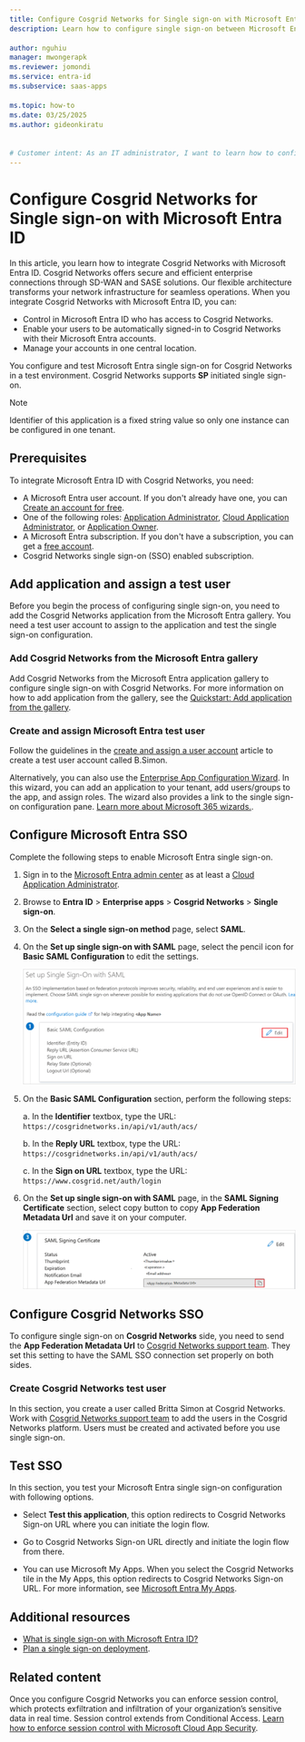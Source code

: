 ```yaml
---
title: Configure Cosgrid Networks for Single sign-on with Microsoft Entra ID
description: Learn how to configure single sign-on between Microsoft Entra ID and Cosgrid Networks.

author: nguhiu
manager: mwongerapk
ms.reviewer: jomondi
ms.service: entra-id
ms.subservice: saas-apps

ms.topic: how-to
ms.date: 03/25/2025
ms.author: gideonkiratu


# Customer intent: As an IT administrator, I want to learn how to configure single sign-on between Microsoft Entra ID and Cosgrid Networks so that I can control who has access to Cosgrid Networks, enable automatic sign-in with Microsoft Entra accounts, and manage my accounts in one central location.
---
```


# Configure Cosgrid Networks for Single sign-on with Microsoft Entra ID

In this article, you learn how to integrate Cosgrid Networks with Microsoft Entra ID. Cosgrid Networks offers secure and efficient enterprise connections through SD-WAN and SASE solutions. Our flexible architecture transforms your network infrastructure for seamless operations. When you integrate Cosgrid Networks with Microsoft Entra ID, you can:

* Control in Microsoft Entra ID who has access to Cosgrid Networks.
* Enable your users to be automatically signed-in to Cosgrid Networks with their Microsoft Entra accounts.
* Manage your accounts in one central location.

You configure and test Microsoft Entra single sign-on for Cosgrid Networks in a test environment. Cosgrid Networks supports **SP** initiated single sign-on.

> [!NOTE]
> Identifier of this application is a fixed string value so only one instance can be configured in one tenant.

## Prerequisites

To integrate Microsoft Entra ID with Cosgrid Networks, you need:

* A Microsoft Entra user account. If you don't already have one, you can [Create an account for free](https://azure.microsoft.com/pricing/purchase-options/azure-account?cid=msft_learn).
* One of the following roles: [Application Administrator](/entra/identity/role-based-access-control/permissions-reference#application-administrator), [Cloud Application Administrator](/entra/identity/role-based-access-control/permissions-reference#cloud-application-administrator), or [Application Owner](/entra/fundamentals/users-default-permissions#owned-enterprise-applications).
* A Microsoft Entra subscription. If you don't have a subscription, you can get a [free account](https://azure.microsoft.com/pricing/purchase-options/azure-account?cid=msft_learn).
* Cosgrid Networks single sign-on (SSO) enabled subscription.

## Add application and assign a test user

Before you begin the process of configuring single sign-on, you need to add the Cosgrid Networks application from the Microsoft Entra gallery. You need a test user account to assign to the application and test the single sign-on configuration.

<a name='add-cosgrid-networks-from-the-azure-ad-gallery'></a>

### Add Cosgrid Networks from the Microsoft Entra gallery

Add Cosgrid Networks from the Microsoft Entra application gallery to configure single sign-on with Cosgrid Networks. For more information on how to add application from the gallery, see the [Quickstart: Add application from the gallery](~/identity/enterprise-apps/add-application-portal.md).

<a name='create-and-assign-azure-ad-test-user'></a>

### Create and assign Microsoft Entra test user

Follow the guidelines in the [create and assign a user account](~/identity/enterprise-apps/add-application-portal-assign-users.md) article to create a test user account called B.Simon.

Alternatively, you can also use the [Enterprise App Configuration Wizard](https://portal.office.com/AdminPortal/home?Q=Docs#/azureadappintegration). In this wizard, you can add an application to your tenant, add users/groups to the app, and assign roles. The wizard also provides a link to the single sign-on configuration pane. [Learn more about Microsoft 365 wizards.](/microsoft-365/admin/misc/azure-ad-setup-guides). 

<a name='configure-azure-ad-sso'></a>

## Configure Microsoft Entra SSO

Complete the following steps to enable Microsoft Entra single sign-on.

1. Sign in to the [Microsoft Entra admin center](https://entra.microsoft.com) as at least a [Cloud Application Administrator](~/identity/role-based-access-control/permissions-reference.md#cloud-application-administrator).
1. Browse to **Entra ID** > **Enterprise apps** > **Cosgrid Networks** > **Single sign-on**.
1. On the **Select a single sign-on method** page, select **SAML**.
1. On the **Set up single sign-on with SAML** page, select the pencil icon for **Basic SAML Configuration** to edit the settings.

   ![Screenshot shows how to edit Basic SAML Configuration.](common/edit-urls.png "Basic Configuration")

1. On the **Basic SAML Configuration** section, perform the following steps:

    a. In the **Identifier** textbox, type the URL:
    `https://cosgridnetworks.in/api/v1/auth/acs/`

    b. In the **Reply URL** textbox, type the URL:
    `https://cosgridnetworks.in/api/v1/auth/acs/`

    c. In the **Sign on URL** textbox, type the URL:
    `https://www.cosgrid.net/auth/login`

1. On the **Set up single sign-on with SAML** page, in the **SAML Signing Certificate** section, select copy button to copy **App Federation Metadata Url** and save it on your computer.

    ![Screenshot shows the Certificate download link.](common/copy-metadataurl.png "Certificate")

## Configure Cosgrid Networks SSO

To configure single sign-on on **Cosgrid Networks** side, you need to send the **App Federation Metadata Url** to [Cosgrid Networks support team](mailto:contact@cosgrid.com). They set this setting to have the SAML SSO connection set properly on both sides.

### Create Cosgrid Networks test user

In this section, you create a user called Britta Simon at Cosgrid Networks. Work with [Cosgrid Networks support team](mailto:contact@cosgrid.com) to add the users in the Cosgrid Networks platform. Users must be created and activated before you use single sign-on.

## Test SSO 

In this section, you test your Microsoft Entra single sign-on configuration with following options. 

* Select **Test this application**, this option redirects to Cosgrid Networks Sign-on URL where you can initiate the login flow. 

* Go to Cosgrid Networks Sign-on URL directly and initiate the login flow from there.

* You can use Microsoft My Apps. When you select the Cosgrid Networks tile in the My Apps, this option redirects to Cosgrid Networks Sign-on URL. For more information, see [Microsoft Entra My Apps](/azure/active-directory/manage-apps/end-user-experiences#azure-ad-my-apps).

## Additional resources

* [What is single sign-on with Microsoft Entra ID?](~/identity/enterprise-apps/what-is-single-sign-on.md)
* [Plan a single sign-on deployment](~/identity/enterprise-apps/plan-sso-deployment.md).

## Related content

Once you configure Cosgrid Networks you can enforce session control, which protects exfiltration and infiltration of your organization’s sensitive data in real time. Session control extends from Conditional Access. [Learn how to enforce session control with Microsoft Cloud App Security](/cloud-app-security/proxy-deployment-aad).

